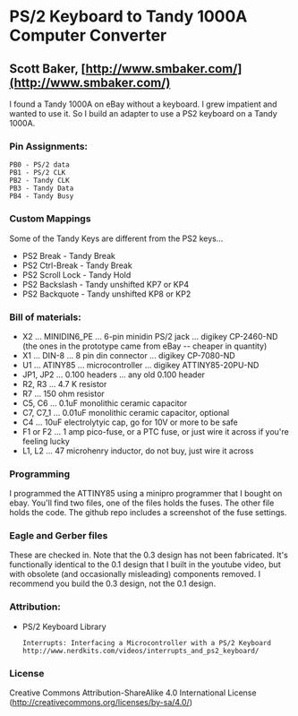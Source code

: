 # PS/2 Keyboard to Tandy 1000A Computer Converter
## Scott Baker, [http://www.smbaker.com/](http://www.smbaker.com/)

I found a Tandy 1000A on eBay without a keyboard. I grew impatient and wanted to use it.
So I build an adapter to use a PS2 keyboard on a Tandy 1000A.

### Pin Assignments:

    PB0 - PS/2 data
    PB1 - PS/2 CLK
    PB2 - Tandy CLK
    PB3 - Tandy Data
    PB4 - Tandy Busy

### Custom Mappings

Some of the Tandy Keys are different from the PS2 keys...

* PS2 Break - Tandy Break
* PS2 Ctrl-Break - Tandy Break
* PS2 Scroll Lock - Tandy Hold
* PS2 Backslash - Tandy unshifted KP7 or KP4
* PS2 Backquote - Tandy unshifted KP8 or KP2

### Bill of materials:

* X2 ... MINIDIN6_PE ... 6-pin minidin PS/2 jack ... digikey CP-2460-ND (the ones in the prototype came from eBay -- cheaper in quantity)
* X1 ... DIN-8 ... 8 pin din connector ... digikey CP-7080-ND
* U1 ... ATINY85 ... microcontroller ... digikey ATTINY85-20PU-ND
* JP1, JP2 ... 0.100 headers ... any old 0.100 header
* R2, R3 ... 4.7 K resistor
* R7 ... 150 ohm resistor
* C5, C6 ... 0.1uF monolithic ceramic capacitor
* C7, C7_1 ... 0.01uF monolithic ceramic capacitor, optional
* C4 ... 10uF electrolytyic cap, go for 10V or more to be safe
* F1 or F2 ... 1 amp pico-fuse, or a PTC fuse, or just wire it across if you're feeling lucky
* L1, L2 ... 47 microhenry inductor, do not buy, just wire it across

### Programming

I programmed the ATTINY85 using a minipro programmer that I bought on ebay. You'll find two files, one of the files holds the fuses. The other file holds the code. The github repo includes a screenshot of the fuse settings.

### Eagle and Gerber files

These are checked in. Note that the 0.3 design has not been fabricated. It's functionally identical to the 0.1 design that I built in the youtube video, but with obsolete (and occasionally misleading) components removed. I recommend you build the 0.3 design, not the 0.1 design.

### Attribution:

* PS/2 Keyboard Library

      Interrupts: Interfacing a Microcontroller with a PS/2 Keyboard
      http://www.nerdkits.com/videos/interrupts_and_ps2_keyboard/

### License
Creative Commons Attribution-ShareAlike 4.0 International License (http://creativecommons.org/licenses/by-sa/4.0/)

